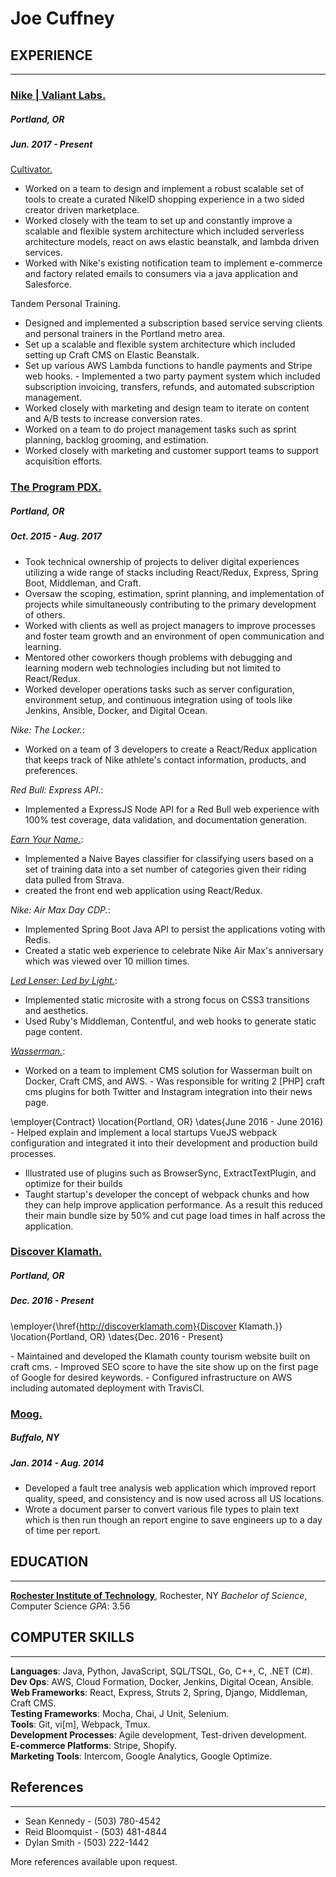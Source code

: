 # Joe Cuffney

## EXPERIENCE
---

### [Nike | Valiant Labs.](https://nike.com)
##### Portland, OR
##### Jun. 2017 - Present

[Cultivator.](https://wearecultivator.com)

- Worked on a team to design and implement a robust scalable set of
tools to create a curated NikeID shopping experience in a two sided
creator driven marketplace.
- Worked closely with the team to set up and constantly improve a
scalable and flexible system architecture which included serverless
architecture models, react on aws elastic beanstalk, and lambda driven
services.
- Worked with Nike's existing notification team to implement e-commerce
and factory related emails to consumers via a java application and
Salesforce.

Tandem Personal Training.

- Designed and implemented a subscription based service serving clients
and personal trainers in the Portland metro area.
- Set up a scalable and flexible system architecture which included
setting up Craft CMS on Elastic Beanstalk.
- Set up various AWS Lambda functions to handle payments and Stripe web
hooks. - Implemented a two party payment system which included
subscription invoicing, transfers, refunds, and automated subscription
management.
- Worked closely with marketing and design team to iterate on content
and A/B tests to increase conversion rates.
- Worked on a team to do project management tasks such as sprint
planning, backlog grooming, and estimation.
- Worked closely with marketing and customer support teams to support
acquisition efforts.

### [The Program PDX.](https://theprogrampdx.com)
##### Portland, OR
##### Oct. 2015 - Aug. 2017

- Took technical ownership of projects to deliver digital experiences
utilizing a wide range of stacks including React/Redux, Express, Spring
Boot, Middleman, and Craft.
- Oversaw the scoping, estimation, sprint planning, and implementation
of projects while simultaneously contributing to the primary development
of others.
- Worked with clients as well as project managers to improve processes
and foster team growth and an environment of open communication and
learning.
- Mentored other coworkers though problems with debugging and learning
modern web technologies including but not limited to React/Redux.
- Worked developer operations tasks such as server configuration,
environment setup, and continuous integration using of tools like
Jenkins, Ansible, Docker, and Digital Ocean.

*Nike: The Locker.*:

- Worked on a team of 3 developers to create a React/Redux application
that keeps track of Nike athlete's contact information, products, and
preferences.

*Red Bull: Express API.*:

- Implemented a ExpressJS Node API for a Red Bull web experience with
100% test coverage, data validation, and documentation generation.

*[Earn Your Name.](http://earnyour.name/)*:

- Implemented a Naive Bayes classifier for classifying users based on a
set of training data into a set number of categories given their riding
data pulled from Strava.
- created the front end web application using React/Redux.

*Nike: Air Max Day CDP.*:

- Implemented Spring Boot Java API to persist the applications voting
with Redis.
- Created a static web experience to celebrate Nike Air Max's
anniversary which was viewed over 10 million times.

*[Led Lenser: Led by Light.](https://www.ledlenserusa.com/ledbylight.html)*:

- Implemented static microsite with a strong focus on CSS3 transitions
and aesthetics.
- Used Ruby's Middleman, Contentful, and web hooks to generate static
page content.

*[Wasserman.](https://www.http://www.teamwass.com/)*:

- Worked on a team to implement CMS solution for Wasserman built on
Docker, Craft CMS, and AWS. - Was responsible for writing 2 \[PHP\]
craft cms plugins for both Twitter and Instagram integration into their
news page.

\employer{Contract}
\location{Portland, OR}
\dates{June 2016 - June 2016}
\- Helped explain and implement a local startups VueJS webpack
configuration and integrated it into their development and production
build processes.
- Illustrated use of plugins such as BrowserSync, ExtractTextPlugin, and
optimize for their builds
- Taught startup's developer the concept of webpack chunks and how they
can help improve application performance. As a result this reduced their
main bundle size by 50% and cut page load times in half across the
application.

### [Discover Klamath.](https://discoverklamth.com)
##### Portland, OR
##### Dec. 2016 - Present
\employer{\href{http://discoverklamath.com}{Discover Klamath.}}
\location{Portland, OR}
\dates{Dec. 2016 - Present}

\- Maintained and developed the Klamath county tourism website built on
craft cms. - Improved SEO score to have the site show up on the first
page of Google for desired keywords. - Configured infrastructure on AWS
including automated deployment with TravisCI.

### [Moog.](https://moog.com)
##### Buffalo, NY
##### Jan. 2014 - Aug. 2014

- Developed a fault tree analysis web application which improved report
quality, speed, and consistency and is now used across all US
locations.
- Wrote a document parser to convert various file types to plain text
which is then run though an report engine to save engineers up to a day
of time per report.

## EDUCATION
---

**[Rochester Institute of Technology](https://rit.edu)**, Rochester, NY
*Bachelor of Science*, Computer Science
*GPA*: 3.56

## COMPUTER SKILLS
---

**Languages**: Java, Python, JavaScript, SQL/TSQL, Go, C++, C, .NET
(C\#).\
**Dev Ops**: AWS, Cloud Formation, Docker, Jenkins, Digital Ocean,
Ansible.\
**Web Frameworks**: React, Express, Struts 2, Spring, Django, Middleman,
Craft CMS.\
**Testing Frameworks**: Mocha, Chai, J Unit, Selenium.\
**Tools**: Git, vi\[m\], Webpack, Tmux.\
**Development Processes**: Agile development, Test-driven development.\
**E-commerce Platforms**: Stripe, Shopify.\
**Marketing Tools**: Intercom, Google Analytics, Google Optimize.

## References
---

- Sean Kennedy - (503) 780-4542
- Reid Bloomquist - (503) 481-4844
- Dylan Smith - (503) 222-1442

More references available upon request.
